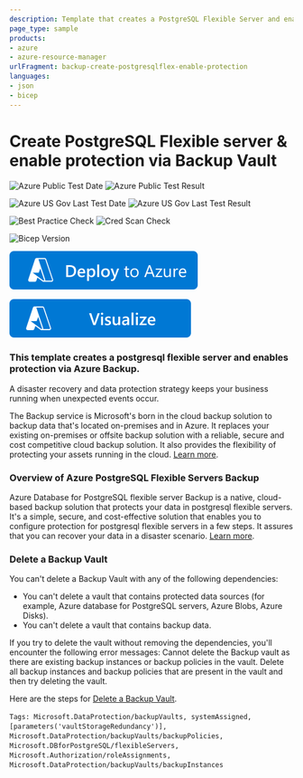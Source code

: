 ```yaml
---
description: Template that creates a PostgreSQL Flexible Server and enables protection via Backup Vault
page_type: sample
products:
- azure
- azure-resource-manager
urlFragment: backup-create-postgresqlflex-enable-protection
languages:
- json
- bicep
---
```


# Create PostgreSQL Flexible server & enable protection via Backup Vault

![Azure Public Test Date](https://azurequickstartsservice.blob.core.windows.net/badges/quickstarts/microsoft.dataprotection/backup-create-postgresqlflex-enable-protection/PublicLastTestDate.svg)
![Azure Public Test Result](https://azurequickstartsservice.blob.core.windows.net/badges/quickstarts/microsoft.dataprotection/backup-create-postgresqlflex-enable-protection/PublicDeployment.svg)

![Azure US Gov Last Test Date](https://azurequickstartsservice.blob.core.windows.net/badges/quickstarts/microsoft.dataprotection/backup-create-postgresqlflex-enable-protection/FairfaxLastTestDate.svg)
![Azure US Gov Last Test Result](https://azurequickstartsservice.blob.core.windows.net/badges/quickstarts/microsoft.dataprotection/backup-create-postgresqlflex-enable-protection/FairfaxDeployment.svg)

![Best Practice Check](https://azurequickstartsservice.blob.core.windows.net/badges/quickstarts/microsoft.dataprotection/backup-create-postgresqlflex-enable-protection/BestPracticeResult.svg)
![Cred Scan Check](https://azurequickstartsservice.blob.core.windows.net/badges/quickstarts/microsoft.dataprotection/backup-create-postgresqlflex-enable-protection/CredScanResult.svg)

![Bicep Version](https://azurequickstartsservice.blob.core.windows.net/badges/quickstarts/microsoft.dataprotection/backup-create-postgresqlflex-enable-protection/BicepVersion.svg)

[![Deploy To Azure](https://raw.githubusercontent.com/Azure/azure-quickstart-templates/master/1-CONTRIBUTION-GUIDE/images/deploytoazure.svg?sanitize=true)](https://portal.azure.com/#create/Microsoft.Template/uri/https%3A%2F%2Fraw.githubusercontent.com%2FAzure%2Fazure-quickstart-templates%2Fmaster%2Fquickstarts%2Fmicrosoft.dataprotection%2Fbackup-create-postgresqlflex-enable-protection%2Fazuredeploy.json)

[![Visualize](https://raw.githubusercontent.com/Azure/azure-quickstart-templates/master/1-CONTRIBUTION-GUIDE/images/visualizebutton.svg?sanitize=true)](http://armviz.io/#/?load=https%3A%2F%2Fraw.githubusercontent.com%2FAzure%2Fazure-quickstart-templates%2Fmaster%2Fquickstarts%2Fmicrosoft.dataprotection%2Fbackup-create-postgresqlflex-enable-protection%2Fazuredeploy.json)

### This template creates a postgresql flexible server and enables protection via Azure Backup.

A disaster recovery and data protection strategy keeps your business running when unexpected events occur.

The Backup service is Microsoft's born in the cloud backup solution to backup data that's located on-premises and in Azure. It replaces your existing on-premises or offsite backup solution with a reliable, secure and cost competitive cloud backup solution. It also provides the flexibility of protecting your assets running in the cloud. [Learn more](http://aka.ms/backup-learn-more/).

### Overview of Azure PostgreSQL Flexible Servers Backup

Azure Database for PostgreSQL flexible server Backup is a native, cloud-based backup solution that protects your data in postgresql flexible servers. It's a simple, secure, and cost-effective solution that enables you to configure protection for postgresql flexible servers in a few steps. It assures that you can recover your data in a disaster scenario. [Learn more](https://learn.microsoft.com/en-us/azure/backup/backup-azure-database-postgresql-flex-overview).

### Delete a Backup Vault

You can't delete a Backup Vault with any of the following dependencies:

- You can't delete a vault that contains protected data sources (for example, Azure database for PostgreSQL servers, Azure Blobs, Azure Disks).
- You can't delete a vault that contains backup data.

If you try to delete the vault without removing the dependencies, you'll encounter the following error messages:
Cannot delete the Backup vault as there are existing backup instances or backup policies in the vault. Delete all backup instances and backup policies that are present in the vault and then try deleting the vault.

Here are the steps for [Delete a Backup Vault](https://docs.microsoft.com/azure/backup/backup-vault-overview#delete-a-backup-vault).

`Tags: Microsoft.DataProtection/backupVaults, systemAssigned, [parameters('vaultStorageRedundancy')], Microsoft.DataProtection/backupVaults/backupPolicies, Microsoft.DBforPostgreSQL/flexibleServers, Microsoft.Authorization/roleAssignments, Microsoft.DataProtection/backupVaults/backupInstances`